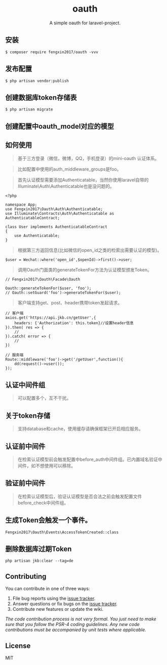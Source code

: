 <h1 align="center"> oauth </h1>

<p align="center"> A simple oauth for laravel-project.</p>


## 安装

```shell
$ composer require fengxin2017/oauth -vvv
```

## 发布配置
```
$ php artisan vendor:publish
```

## 创建数据库token存储表
```
$ php artisan migrate
```

## 创建配置中oauth_model对应的模型

## 如何使用

> 基于三方登录（微信，微博，QQ，手机登录）的mini-oauth 认证体系。

> 比如配置中使用的auth_middleware_groups是foo。

> 首先认证模型需要添加Authenticatable，当然你使用laravel自带的Illuminate\Auth\Authenticatable也是没问题的。

```
<?php

namespace App;
use Fengxin2017\Oauth\Auth\Authenticatable;
use Illuminate\Contracts\Auth\Authenticatable as AuthenticatableContract;

class User implements AuthenticatableContract
{
    use Authenticatable;
}

```
> 根据第三方返回信息(比如微信的open_id之类的检索出需要认证的模型)。

```
$user = Wechat::where('open_id',$openId)->first()->user;
```
> 调用Oauth门面类的generateTokenFor方法为认证模型颁发Token。

```
// Fengxin2017\Oauth\Facade\Oauth

Oauth::generateTokenFor($user, 'foo'); 
// Oauth::setGuard('foo')->generateTokenFor($user);
```

> 客户端支持get、post、header携带token发起请求。

```
// 客户端
axios.get('https://api.jkb.cn/getUser',{
    headers: {'Authorization': this.token}//设置header信息
}).then( res => {
    //
}).catch( error => {
    //
})

// 服务端
Route::middleware('foo')->get('/getUser',function(){
    dd(request()->user());
});

```

## 认证中间件组

> 可以配置多个，互不干扰。

## 关于token存储

> 支持database和cache，使用缓存请确保框架已开启相应服务。

## 认证前中间件

> 在检索认证模型前会触发配置中before_auth中间件组。已内置域名验证中间件，如不想使用可以移除。

## 验证前中间件

> 在检索认证模型后，验证认证模型是否合法之前会触发配置文件before_check中间件组。

## 生成Token会触发一个事件。

```
Fengxin2017\Oauth\Events\AccessTokenCreated::class
```

## 删除数据库过期Token
```
php artisan jkb:clear --tag=de
```

## Contributing

You can contribute in one of three ways:

1. File bug reports using the [issue tracker](https://github.com/fengxin2017/oauth/issues).
2. Answer questions or fix bugs on the [issue tracker](https://github.com/fengxin2017/oauth/issues).
3. Contribute new features or update the wiki.

_The code contribution process is not very formal. You just need to make sure that you follow the PSR-4 coding guidelines. Any new code contributions must be accompanied by unit tests where applicable._

## License

MIT